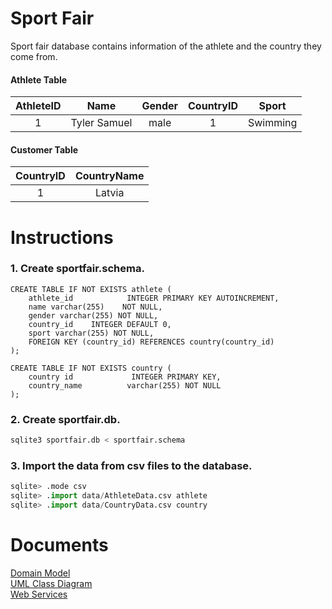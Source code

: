 # Sport Fair  
Sport fair database contains information of the athlete and the country they come from.  


#### Athlete Table
| AthleteID |       Name      | Gender | CountryID |  Sport   |
|:---------:|:---------------:|:------:|:---------:|:--------:|
|      1    |   Tyler Samuel  |  male  |     1     | Swimming |
#### Customer Table
| CountryID | CountryName | 
|:---------:|:-----------:|
|    1      |    Latvia   |

# Instructions  

### 1. Create sportfair.schema.
```
CREATE TABLE IF NOT EXISTS athlete (
    athlete_id            INTEGER PRIMARY KEY AUTOINCREMENT,
    name varchar(255)    NOT NULL,
    gender varchar(255) NOT NULL,
    country_id    INTEGER DEFAULT 0,
    sport varchar(255) NOT NULL,
    FOREIGN KEY (country_id) REFERENCES country(country_id)
);

CREATE TABLE IF NOT EXISTS country (
    country id             INTEGER PRIMARY KEY,
    country_name          varchar(255) NOT NULL
);
```
### 2. Create sportfair.db.
```python
sqlite3 sportfair.db < sportfair.schema
```

### 3. Import the data from csv files to the database.
```python
sqlite> .mode csv
sqlite> .import data/AthleteData.csv athlete
sqlite> .import data/CountryData.csv country
```

# Documents
[Domain Model](https://github.com/kikikrittamate/sport-fair-data/wiki/Domain-Model)  
[UML Class Diagram](https://github.com/kikikrittamate/sport-fair-data/wiki/UML-Class-Diagram)  
[Web Services](https://github.com/kikikrittamate/sport-fair-data/wiki/Web-Service-API)

